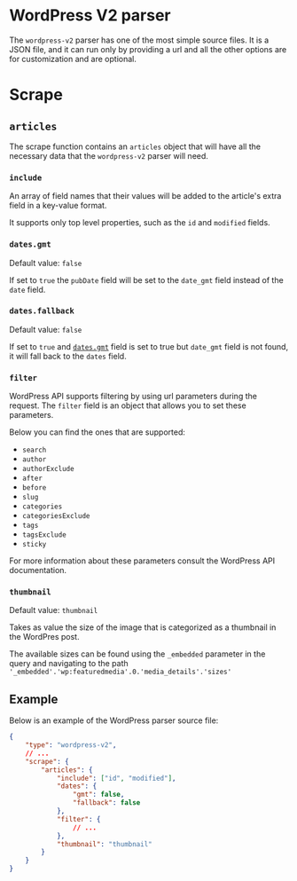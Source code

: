# WordPress V2 parser

The `wordpress-v2` parser has one of the most simple source files. It is a JSON file, and it
can run only by providing a url and all the other options are for customization and are optional.

# Scrape

## `articles`
The scrape function contains an `articles` object that will have all the necessary data that
the `wordpress-v2` parser will need.

### `include`
An array of field names that their values will be added to the article's extra field in a
key-value format.

It supports only top level properties, such as the `id` and `modified` fields.

### `dates.gmt`
Default value: `false`

If set to `true` the `pubDate` field will be set to the `date_gmt` field instead of the
`date` field.

### `dates.fallback`
Default value: `false`

If set to `true` and [`dates.gmt`](#datesgmt) field is set to true but `date_gmt` field is
not found, it will fall back to the `dates` field. 

### `filter`
WordPress API supports filtering by using url parameters during the request.
The `filter` field is an object that allows you to set these parameters.

Below you can find the ones that are supported:
* `search`
* `author`
* `authorExclude`
* `after`
* `before`
* `slug`
* `categories`
* `categoriesExclude`
* `tags`
* `tagsExclude`
* `sticky`

For more information about these parameters consult the WordPress API documentation.

### `thumbnail`
Default value: `thumbnail`

Takes as value the size of the image that is categorized as a thumbnail in the WordPres post.

The available sizes can be found using the `_embedded` parameter in the query and navigating
to the path `'_embedded'.'wp:featuredmedia'.0.'media_details'.'sizes'`

## Example

Below is an example of the WordPress parser source file:

```json
{
    "type": "wordpress-v2",
    // ...
    "scrape": {
        "articles": {
            "include": ["id", "modified"],
            "dates": {
                "gmt": false,
                "fallback": false
            },
            "filter": {
                // ...
            },
            "thumbnail": "thumbnail"
        }
    }
}
```
